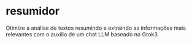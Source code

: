 # resumidor
Otimize a análise de textos resumindo e extraindo as informações mais relevantes com o auxílio de um chat LLM baseado no Grok3.
